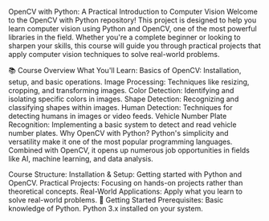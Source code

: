 OpenCV with Python: A Practical Introduction to Computer Vision
Welcome to the OpenCV with Python repository! This project is designed to help you learn computer vision using Python and OpenCV, one of the most powerful libraries in the field. Whether you're a complete beginner or looking to sharpen your skills, this course will guide you through practical projects that apply computer vision techniques to solve real-world problems.

📚 Course Overview
What You'll Learn:
Basics of OpenCV: Installation, setup, and basic operations.
Image Processing: Techniques like resizing, cropping, and transforming images.
Color Detection: Identifying and isolating specific colors in images.
Shape Detection: Recognizing and classifying shapes within images.
Human Detection: Techniques for detecting humans in images or video feeds.
Vehicle Number Plate Recognition: Implementing a basic system to detect and read vehicle number plates.
Why OpenCV with Python?
Python's simplicity and versatility make it one of the most popular programming languages. Combined with OpenCV, it opens up numerous job opportunities in fields like AI, machine learning, and data analysis.

Course Structure:
Installation & Setup: Getting started with Python and OpenCV.
Practical Projects: Focusing on hands-on projects rather than theoretical concepts.
Real-World Applications: Apply what you learn to solve real-world problems.
🚀 Getting Started
Prerequisites:
Basic knowledge of Python.
Python 3.x installed on your system.
